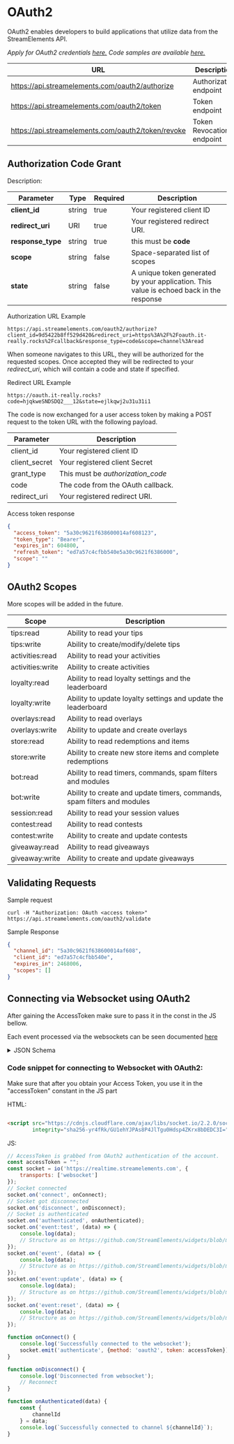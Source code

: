 # OAuth2

OAuth2 enables developers to build applications that utilize data from the StreamElements API.

*Apply for OAuth2 credentials [here.](https://strms.net/oauth2_request)*
*Code samples are available [here.](https://github.com/StreamElements/authentication-samples)*

URL | Description
---|---
https://api.streamelements.com/oauth2/authorize | Authorization endpoint
https://api.streamelements.com/oauth2/token | Token endpoint
https://api.streamelements.com/oauth2/token/revoke | Token Revocation endpoint

## Authorization Code Grant

Description:

Parameter|Type|Required|Description
---|---|---|---
**client_id**| string | true | Your registered client ID
**redirect_uri**|URI|true|Your registered redirect URI.
**response_type**|string|true|this must be **code**
**scope**|string|false|Space-separated list of scopes
**state**|string|false|A unique token generated by your application. This value is echoed back in the response

Authorization URL Example

```text
https://api.streamelements.com/oauth2/authorize?client_id=9d5422b8ff529d420&redirect_uri=https%3A%2F%2Foauth.it-really.rocks%2Fcallback&response_type=code&scope=channel%3Aread
```

When someone navigates to this URL, they will be authorized for the requested scopes. Once accepted they will be
redirected to your *redirect_uri*, which will contain a code and state if specified.

Redirect URL Example

```text
https://oauth.it-really.rocks?code=hjqkweSNDSDQ2___12&state=ejlkqwj2u31u31i1
```

The code is now exchanged for a user access token by making a POST request to the token URL with the following payload.

Parameter|Description
---|---
client_id|Your registered client ID
client_secret|Your registered client Secret
grant_type|This must be *authorization_code*
code|The code from the OAuth callback.
redirect_uri|Your registered redirect URI.

Access token response

```json
{
  "access_token": "5a30c9621f638600014af608123",
  "token_type": "Bearer",
  "expires_in": 604800,
  "refresh_token": "ed7a57c4cfbb540e5a30c9621f6386000",
  "scope": ""
}
```

## OAuth2 Scopes

More scopes will be added in the future.

Scope|Description
---|---
tips:read|    Ability to read your tips
tips:write|    Ability to create/modify/delete tips
activities:read|    Ability to read your activities
activities:write|    Ability to create activities
loyalty:read|    Ability to read loyalty settings and the leaderboard
loyalty:write|    Ability to update loyalty settings and update the leaderboard
overlays:read|    Ability to read overlays
overlays:write|    Ability to update and create overlays
store:read|    Ability to read redemptions and items
store:write|    Ability to create new store items and complete redemptions
bot:read|    Ability to read timers, commands, spam filters and modules
bot:write|    Ability to create and update timers, commands, spam filters and modules
session:read|    Ability to read your session values
contest:read|    Ability to read contests
contest:write|    Ability to create and update contests
giveaway:read|    Ability to read giveaways
giveaway:write|    Ability to create and update giveaways

## Validating Requests

Sample request

```text
curl -H "Authorization: OAuth <access token>" https://api.streamelements.com/oauth2/validate
```

Sample Response

```json
{
  "channel_id": "5a30c9621f638600014af608",
  "client_id": "ed7a57c4cfbb540e",
  "expires_in": 2468006,
  "scopes": []
}
```

## Connecting via Websocket using OAuth2

After gaining the AccessToken make sure to pass it in the const in the JS bellow.

Each event processed via the websockets can be seen
documented [here](https://github.com/StreamElements/widgets/blob/master/CustomCode.md)
<details>
<summary>JSON Schema</summary>
<p>

```json
{
  "$schema": "http://json-schema.org/draft-07/schema#",
  "title": "StreamElements websocket widget schema",
  "type": "object",
  "properties": {
    "_id": {
      "type": "string",
      "pattern": "^[a-f0-9]{24}$",
      "example": "1234567890abcdef12345678",
      "description": "StreamElements hexadecimal Event ID"
    },
    "channel": {
      "type": "string",
      "pattern": "^[a-f0-9]{24}$",
      "example": "1234567890abcdef12345678",
      "description": "StreamElements hexadecimal Channel ID"
    },
    "type": {
      "enum": [
        "cheer",
        "follow",
        "host",
        "raid",
        "subscriber",
        "tip"
      ],
      "description": "Event type"
    },
    "provider": {
      "enum": [
        "twitch",
        "youtube",
        "facebook"
      ],
      "description": "Event provider"
    },
    "flagged": {
      "type": "boolean"
    },
    "data": {
      "type": "object",
      "properties": {
        "tipId": {
          "type": "string",
          "pattern": "^[a-f0-9]{24}$",
          "example": "1234567890abcdef12345678",
          "description": "StreamElements hexadecimal tip ID"
        },
        "username": {
          "type": "string",
          "description": "Twitch username",
          "pattern": "^[a-z][a-z0-9_]{3,15}$"
        },
        "providerId": {
          "type": "string",
          "format": "number",
          "description": "Twitch channel ID"
        },
        "displayName": {
          "type": "string",
          "description": "Twitch username case sensitive plus regional characters if provided"
        },
        "amount": {
          "type": "integer",
          "description": "Amount of currency in tip, months in subs, hosting/raiding viewers, bits in cheer"
        },
        "streak": {
          "type": "integer",
          "description": "Current months streak (subs only)"
        },
        "tier": {
          "enum": [
            "1000",
            "2000",
            "3000",
            "prime"
          ],
          "description": "Subscriber tier (subs only)"
        },
        "currency": {
          "type": "string",
          "pattern": "[A-Z]{3}",
          "description": "Currency symbol (tips)"
        },
        "message": {
          "type": "string",
          "description": "User provided message"
        },
        "quantity": {
          "type": "integer"
        },
        "items": {
          "type": "array",
          "items": {},
          "description": "Redeemed items"
        },
        "avatar": {
          "type": "string",
          "format": "uri",
          "description": "URI of user avatar"
        }
      },
      "required": [
        "username",
        "displayName",
        "amount",
        "message",
        "items",
        "avatar"
      ]
    },
    "createdAt": {
      "type": "string",
      "format": "date-time",
      "description": "Event creation date and time"
    },
    "updatedAt": {
      "type": "string",
      "format": "date-time",
      "description": "Event update date and time"
    }
  },
  "required": [
    "_id",
    "channel",
    "type",
    "provider",
    "flagged",
    "data",
    "createdAt",
    "updatedAt"
  ]
}
```

</p>
</details>

### Code snippet for connecting to Websocket with OAuth2:

Make sure that after you obtain your Access Token, you use it in the "accessToken" constant in the JS part

HTML:

```html

<script src="https://cdnjs.cloudflare.com/ajax/libs/socket.io/2.2.0/socket.io.js"
        integrity="sha256-yr4fRk/GU1ehYJPAs8P4JlTgu0Hdsp4ZKrx8bDEDC3I=" crossorigin="anonymous"></script>
```

JS:

```js
// AccessToken is grabbed from OAuth2 authentication of the account.
const accessToken = "";
const socket = io('https://realtime.streamelements.com', {
    transports: ['websocket']
});
// Socket connected
socket.on('connect', onConnect);
// Socket got disconnected
socket.on('disconnect', onDisconnect);
// Socket is authenticated
socket.on('authenticated', onAuthenticated);
socket.on('event:test', (data) => {
    console.log(data);
    // Structure as on https://github.com/StreamElements/widgets/blob/master/CustomCode.md#on-event
});
socket.on('event', (data) => {
    console.log(data);
    // Structure as on https://github.com/StreamElements/widgets/blob/master/CustomCode.md#on-event
});
socket.on('event:update', (data) => {
    console.log(data);
    // Structure as on https://github.com/StreamElements/widgets/blob/master/CustomCode.md#on-session-update
});
socket.on('event:reset', (data) => {
    console.log(data);
    // Structure as on https://github.com/StreamElements/widgets/blob/master/CustomCode.md#on-session-update
});

function onConnect() {
    console.log('Successfully connected to the websocket');
    socket.emit('authenticate', {method: 'oauth2', token: accessToken});
}

function onDisconnect() {
    console.log('Disconnected from websocket');
    // Reconnect
}

function onAuthenticated(data) {
    const {
        channelId
    } = data;
    console.log(`Successfully connected to channel ${channelId}`);
}
```
